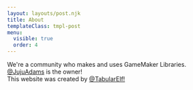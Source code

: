 ```yaml
---
layout: layouts/post.njk
title: About
templateClass: tmpl-post
menu:
  visible: true
  order: 4
---
```


We're a community who makes and uses GameMaker Libraries. [@JujuAdams](https://github.com/jujuadams) is the owner! 
<br>This website was created by [@TabularElf!](https://tabelf.link/)
